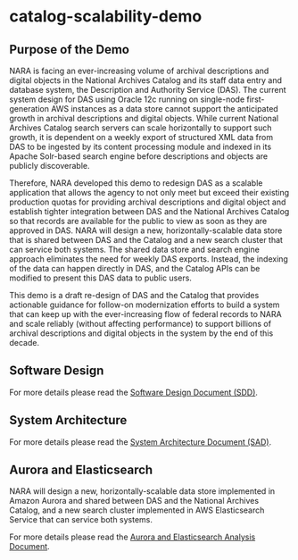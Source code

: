 # catalog-scalability-demo
## Purpose of the Demo
NARA is facing an ever-increasing volume of archival descriptions and digital objects in the National Archives Catalog and its staff data entry and database system, the Description and Authority Service (DAS). The current system design for DAS using Oracle 12c running on single-node first-generation AWS instances as a data store cannot support the anticipated growth in archival descriptions and digital objects. While current National Archives Catalog search servers can scale horizontally to support such growth, it is dependent on a weekly export of structured XML data from DAS to be ingested by its content processing module and indexed in its Apache Solr-based search engine before descriptions and objects are publicly discoverable.

Therefore, NARA developed this demo to redesign DAS as a scalable application that allows the agency to not only meet but exceed their existing production quotas for providing archival descriptions and digital object and establish tighter integration between DAS and the National Archives Catalog so that records are available for the public to view as soon as they are approved in DAS. NARA will design a new, horizontally-scalable data store that is shared between DAS and the Catalog and a new search cluster that can service both systems. The shared data store and search engine approach eliminates the need for weekly DAS exports. Instead, the indexing of the data can happen directly in DAS, and the Catalog APIs can be modified to present this DAS data to public users.

This demo is a draft re-design of DAS and the Catalog that provides actionable guidance for follow-on modernization efforts to build a system that can keep up with the ever-increasing flow of federal records to NARA and scale reliably (without affecting performance) to support billions of archival descriptions and digital objects in the system by the end of this decade.

## Software Design
For more details please read the [Software Design Document (SDD)](https://github.com/usnationalarchives/catalog-scalability-demo/blob/master/documentation/html/TO5_Software_Design_Doc_v1_0_11_15_2017_Final.html).

## System Architecture
For more details please read the [System Architecture Document (SAD)](https://github.com/usnationalarchives/catalog-scalability-demo/blob/master/documentation/html/TO5_System_Architecture_Doc_v1_11_15_2017_Final.html).

## Aurora and Elasticsearch
NARA will design a new, horizontally-scalable data store implemented in Amazon Aurora and shared between DAS and the National Archives Catalog, and a new search cluster implemented in AWS Elasticsearch Service that can service both systems.

For more details please read the [Aurora and Elasticsearch Analysis Document](https://github.com/usnationalarchives/catalog-scalability-demo/blob/master/documentation/html/AWS-AuroraandElasticSearchAnalysisDocument_v1_11152017_Final.html).
